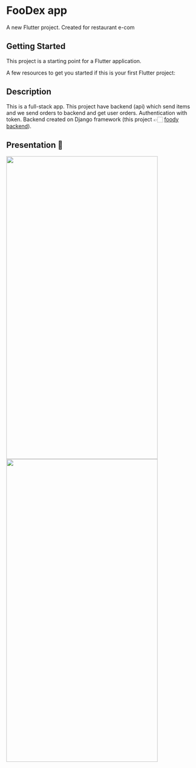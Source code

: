 # FooDex app

A new Flutter project. Created for restaurant e-com

## Getting Started

This project is a starting point for a Flutter application.

A few resources to get you started if this is your first Flutter project:


## Description

This is a full-stack app. 
This project have backend (api) which send items and we send orders to backend and get user orders. Authentication with token.
Backend created on Django framework (this project 👉🏻 <a href="https://github.com/damir-dev-21/food_back">foody backend</a>).

## Presentation 👀

<img src="./assets/еда.gif" width="400" height="800"/>
<img src="./assets/еда2.gif" width="400" height="800"/>
